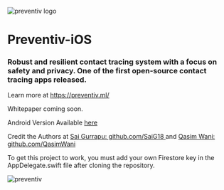 
![preventiv logo](https://user-images.githubusercontent.com/9091157/88196036-bb2b3180-cc0e-11ea-93f3-fb88f6651fff.png)

# Preventiv-iOS

### Robust and resilient contact tracing system with a focus on safety and privacy. One of the first open-source contact tracing apps released.

Learn more at https://preventiv.ml/

Whitepaper coming soon.

Android Version Available [here](https://github.com/RoundPegs9/Preventiv-Android)

<p> Credit the Authors at <a href="https://www.github.com/SaiG18">Sai Gurrapu: github.com/SaiG18 </a> and <a href="https://www.github.com/QasimWani">Qasim Wani: github.com/QasimWani</a></p>


To get this project to work, you must add your own Firestore key in the AppDelegate.swift file after cloning the repository.




![preventiv](https://user-images.githubusercontent.com/9091157/88198702-f7ac5c80-cc11-11ea-84df-508afa8608c5.png)
